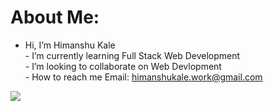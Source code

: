 # About Me:
- Hi, I’m Himanshu Kale<br>- I’m currently learning Full Stack Web Development<br>- I’m looking to collaborate on Web Devlopment<br>- How to reach me Email: himanshukale.work@gmail.com



![](https://github-readme-stats.vercel.app/api/top-langs/?username=himanshukale02&theme=gotham&hide_border=true&include_all_commits=true&count_private=false&layout=compact)

<!-- Proudly created with GPRM ( https://gprm.itsvg.in ) -->
